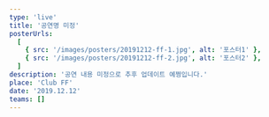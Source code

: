 ```yaml
---
type: 'live'
title: '공연명 미정'
posterUrls:
  [
    { src: '/images/posters/20191212-ff-1.jpg', alt: '포스터1' },
    { src: '/images/posters/20191212-ff-2.jpg', alt: '포스터2' },
  ]
description: '공연 내용 미정으로 추후 업데이트 예쩡입니다.'
place: 'Club FF'
date: '2019.12.12'
teams: []
---
```

